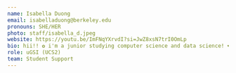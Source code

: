 ```yaml
---
name: Isabella Duong
email: isabelladuong@berkeley.edu
pronouns: SHE/HER
photo: staff/isabella_d.jpeg
website: https://youtu.be/ImFNqYXrvdI?si=JwZ8xsN7trI0OmLp
bio: hii!! ✿ i'm a junior studying computer science and data science! ❤︎ super excited for a data gr8 semester with all of you!! ( ˶ˆᗜˆ˵ )
role: uGSI (UCS2)
team: Student Support
---
```


